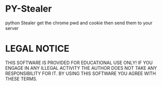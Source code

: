 # PY-Stealer
python  Stealer get the chrome pwd and cookie then send them to your server

# LEGAL NOTICE
THIS SOFTWARE IS PROVIDED FOR EDUCATIONAL USE ONLY! IF YOU ENGAGE IN ANY ILLEGAL ACTIVITY THE AUTHOR DOES NOT TAKE ANY RESPONSIBILITY FOR IT. BY USING THIS SOFTWARE YOU AGREE WITH THESE TERMS.
